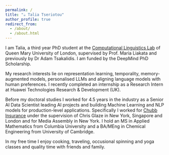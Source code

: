 ```yaml
---
permalink: /
title: "☕️ Talia Tseriotou"
author_profile: true
redirect_from: 
  - /about/
  - /about.html
---
```


I am Talia, a third year PhD student at the [Computational Linguistics Lab](https://compling.eecs.qmul.ac.uk/) of Queen Mary University of London, supervised by Prof. Maria Liakata and previously by Dr Adam Tsakalidis. I am funded by the DeepMind PhD Scholarship.

My research interests lie on representation learning, temporality, memory-augmented models, personalised LLMs and aligning language models with human preferences. I recently completed an internship as a Research Intern at Huawei Technologies Research & Development (UK).

Before my doctoral studies I worked for 4.5 years in the industry as a Senior AI Data Scientist leading AI projects and building Machine Learning and NLP models for production-level applications. Specifically I worked for [Chubb Insurance](https://about.chubb.com/) under the supervision of Chris Glaze in New York, Singapore and London and for Media Assembly in New York. I hold an MS in Applied Mathematics from Columbia University and a BA/MEng in Chemical Engineering from University of Cambridge.

In my free time I enjoy cooking, traveling, occusional spinning and yoga classes and quality time with friends and family. 
